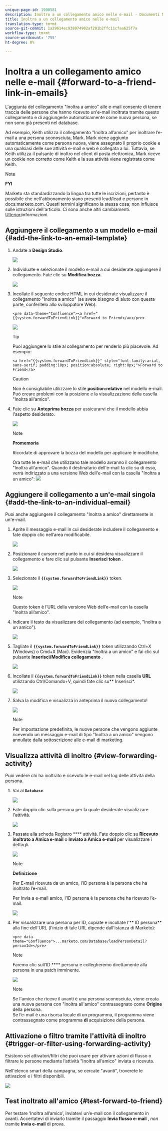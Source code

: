 ```yaml
---
unique-page-id: 1900581
description: Inoltro a un collegamento amico nelle e-mail - Documenti Marketo - Documentazione prodotto
title: Inoltra a un collegamento amico nelle e-mail
translation-type: tm+mt
source-git-commit: 1a29614ec938074902af201b2ffc11cfaa625f7a
workflow-type: tm+mt
source-wordcount: '755'
ht-degree: 0%

---
```



# Inoltra a un collegamento amico nelle e-mail {#forward-to-a-friend-link-in-emails}

L&#39;aggiunta del collegamento &quot;Inoltra a amico&quot; alle e-mail consente di tenere traccia delle persone che hanno ricevuto un&#39;e-mail inoltrata tramite questo collegamento e di aggiungerle automaticamente come nuova persona, se non sono già presenti nel database.

Ad esempio, Keith utilizza il collegamento &quot;Inoltra all’amico&quot; per inoltrare l’e-mail a una persona sconosciuta, Mark. Mark viene aggiunto automaticamente come persona nuova, viene assegnato il proprio cookie e una qualsiasi delle sue attività e-mail e web è collegata a lui. Tuttavia, se Keith utilizza il pulsante di inoltro nel client di posta elettronica, Mark riceve un cookie non corretto come Keith e la sua attività viene registrata come Keith.

>[!NOTE]
>
>**FYI**
>
>Marketo sta standardizzando la lingua tra tutte le iscrizioni, pertanto è possibile che nell&#39;abbonamento siano presenti lead/lead e persone in docs.marketo.com. Questi termini significano la stessa cosa; non influisce sulle istruzioni dell&#39;articolo. Ci sono anche altri cambiamenti. [Ulteriori](http://docs.marketo.com/display/DOCS/Updates+to+Marketo+Terminology)informazioni.

## Aggiungere il collegamento a un modello e-mail {#add-the-link-to-an-email-template}

1. Andate a **Design Studio**.

   ![](assets/one-8.png)

1. Individuate e selezionate il modello e-mail a cui desiderate aggiungere il collegamento. Fate clic su **Modifica bozza**.

   ![](assets/two-7.png)

1. Incollate il seguente codice HTML in cui desiderate visualizzare il collegamento &quot;Inoltra a amico&quot; (se avete bisogno di aiuto con questa parte, conferitelo allo sviluppatore Web):

   `<pre data-theme="Confluence"><a href="{{system.forwardToFriendLink}}">Forward to Friend</a></pre>`

   ![](assets/three-7.png)

   >[!TIP]
   >
   >
   >Puoi aggiungere lo stile al collegamento per renderlo più piacevole. Ad esempio:
   >
   >`<a href="{{system.forwardToFriendLink}}" style="font-family:arial, sans-serif; padding:10px; position:absolute; right:0px;">Forward to Friend</a>`

   >[!CAUTION]
   >
   >Non è consigliabile utilizzare lo stile **position:relative** nel modello e-mail. Può creare problemi con la posizione e la visualizzazione della casella &quot;Inoltra all&#39;amico&quot;.

1. Fate clic su **Anteprima bozza** per assicurarvi che il modello abbia l&#39;aspetto desiderato.

   ![](assets/four-5.png)

   >[!NOTE]
   >
   >**Promemoria**
   >
   >Ricordate di approvare la bozza del modello per applicare le modifiche.

   Ora tutte le e-mail che utilizzano tale modello avranno il collegamento &quot;Inoltra all&#39;amico&quot;. Quando il destinatario dell&#39;e-mail fa clic su di esso, verrà indirizzato a una versione Web dell&#39;e-mail con la casella &quot;Inoltra a un amico&quot;:
   ![](assets/f2afbox.png)

## Aggiungere il collegamento a un&#39;e-mail singola {#add-the-link-to-an-individual-email}

Puoi anche aggiungere il collegamento &quot;Inoltra a amico&quot; direttamente in un&#39;e-mail.

1. Aprite il messaggio e-mail in cui desiderate includere il collegamento e fate doppio clic nell’area modificabile.

   ![](assets/five-4.png)

1. Posizionare il cursore nel punto in cui si desidera visualizzare il collegamento e fare clic sul pulsante **Inserisci token** .

   ![](assets/six-2.png)

1. Selezionate il **`{{system.forwardToFriendLink}}`** token.

   ![](assets/seven-1.png)

   >[!NOTE]
   >
   >Questo token è l’URL della versione Web dell’e-mail con la casella &quot;Inoltra all’amico&quot;.

1. Indicare il testo da visualizzare del collegamento (ad esempio, &quot;Inoltra a un amico&quot;).

   ![](assets/seven-1.png)

1. Tagliate il **`{{system.forwardToFriendLink}}`** token utilizzando Ctrl+X (Windows) o Cmd+X (Mac). Evidenzia &quot;Inoltra a un amico&quot; e fai clic sul pulsante **Inserisci/Modifica collegamento** .

   ![](assets/eight-1.png)

1. Incollate il **`{{system.forwardToFriendLink}}`** token nella casella **URL** utilizzando Ctrl/Comando+V, quindi fate clic su** Inserisci*.

   ![](assets/nine.png)

1. Salva la modifica e visualizza in anteprima il nuovo collegamento!

   ![](assets/ten-1.png)

   >[!NOTE]
   >
   >Per impostazione predefinita, le nuove persone che vengono aggiunte ricevendo un messaggio e-mail di tipo &quot;Inoltra a un amico&quot; vengono annullate dalla sottoscrizione alle e-mail di marketing.

## Visualizza attività di inoltro {#view-forwarding-activity}

Puoi vedere chi ha inoltrato e ricevuto le e-mail nel log delle attività della persona.

1. Vai al **`Database`**.

   ![](assets/db.png)

1. Fate doppio clic sulla persona per la quale desiderate visualizzare l&#39;attività.

   ![](assets/fourteen.png)

1. Passate alla scheda Registro **** attività. Fate doppio clic su **Ricevuto inoltrato a Amica e-mail** o **Inviato a Amica e-mail** per visualizzare i dettagli.

   ![](assets/fifteen.png)

   >[!NOTE]
   >
   >**Definizione**
   >
   >
   >Per E-mail ricevuta da un amico, l’ID persona è la persona che ha inoltrato l’e-mail.
   >
   >
   >Per Invia a e-mail amico, l’ID persona è la persona che ha ricevuto l’e-mail.

   ![](assets/sixteen.png)

1. Per visualizzare una persona per ID, copiate e incollate l&#39;** ID persona** alla fine dell&#39;URL (l&#39;inizio di tale URL dipende dall&#39;istanza di Marketo):

   `<pre data-theme="Confluence">...marketo.com/Database/loadPersonDetail?personId=</pre>`

   >[!NOTE]
   >
   >Faremo clic sull’ID **** persona e collegheremo direttamente alla persona in una patch imminente.

   ![](assets/seventeen.png)

   >[!NOTE]
   >
   >Se l&#39;amico che riceve il avanti è una persona sconosciuta, viene creata una nuova persona con &quot;Inoltra all&#39;amico&quot; contrassegnato come **Origine** della persona.\
   >Se l’e-mail è una risorsa locale di un programma, il programma viene contrassegnato come programma **di** acquisizione della persona.

## Attivazione o filtro tramite l&#39;attività di inoltro {#trigger-or-filter-using-forwarding-activity}

Esistono sei attivatori/filtri che puoi usare per attivare azioni di flusso o filtrare le persone mediante l’attività &quot;Inoltra all’amico&quot; inviata e ricevuta.

Nell&#39;elenco smart della campagna, se cercate &quot;avanti&quot;, troverete le attivazioni e i filtri disponibili.

![](assets/nineteen.png)

## Test inoltrato all&#39;amico {#test-forward-to-friend}

Per testare ‘Inoltra all’amico’, inviatevi un’e-mail con il collegamento in avanti. Accertatevi di inviarlo tramite il passaggio **Invia flusso e-mail** , *non* tramite **Invia e-mail** di prova.
